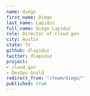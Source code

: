 ```yaml
---
name: diego
first_name: Diego
last_name: Lapiduz
full_name: Diego Lapiduz
role: Director of cloud.gov
city: Austin
state: TX
github: dlapiduz
twitter: dlapiduz
project:
- cloud.gov
- DevOps Guild
redirect_from: "/team/diego/"
published: true
---
```


